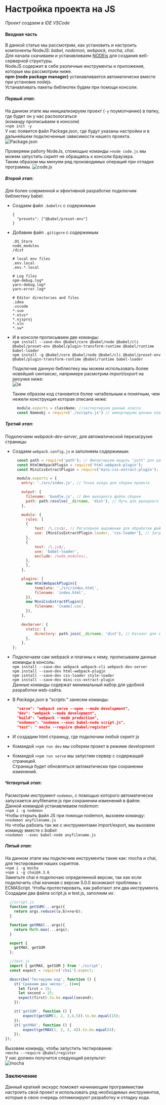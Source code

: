 # Настройка проекта на JS
_Проект создаем в IDE VSCode_
#### Вводная часть 
В данной статье мы рассмотрим, как установить и настроить компоненты NodeJS: _babel, nodemon, webpack, mocha, chai._<br>
Для начала скачиваем и устанавливаем [NODEjs](https://nodejs.org/en "nodejs home") для создания веб-серверной структуры.<br>
NodeJS содержит в себе различные инструменты и приложения, которые мы рассмотрим ниже.<br>
__npm (node package manager)__ устанавливается автоматически вместе при установке nodejs.<br>
Устанавливать пакеты библиотек будем при помощи консоли.<br>

##### Первый этап:
На данном этапе мы инициализируем проект (`-y` поумолчанию) в папку, где будет он у нас распологаться<br>(команду прописываем в консоли)<br>
`>npm init -y`<br>
У нас появится файл Package.json, где будут указаны настройки и в дальнейшем подключенные зависимости нашего проекта.<br>
![Package.json](https://github.com/NikitaVasil/setting_JS/blob/master/img/2024-02-05_22-03-42.png)

Проверяем работу NodeJs, спомощью команды `>node code.js` мы можем запустить скрипт не обращаясь к консоли браузера.<br>
Таким образом мы минуем ряд производимых операций при отладке программы.
![code.js](https://github.com/NikitaVasil/setting_JS/blob/master/img/2024-02-05_22-37-06.png)

##### Второй этап:
Для более соврменной и эфективной разработке подключим библиотеку babel:<br>
* Создаем файл `.babelrc` с содержимым
  ```
  {
    "presets": ["@babel/preset-env"]
  }
  ```
* Добавим файл `.gitigore` с содержимым
  ```
  .DS_Store
  node_modules
  /dist

  # local env files
  .env.local
  .env.*.local

  # Log files
  npm-debug.log*
  yarn-debug.log*
  yarn-error.log*
  
  # Editor directories and files
  .idea
  .vscode
  *.suo
  *.ntvs*
  *.njsproj
  *.sln
  *.sw*
  ```

* И в консоли прописываем две команды:<br>
  `npm install --save-dev @babel/core @babel/node @babel/cli @babel/preset-env @babel/plugin-transform-runtime @babel/runtime babel-loader`<br>
  `npm install -g @babel/core @babel/node @babel/cli @babel/preset-env @babel/plugin-transform-runtime @babel/runtime babel-loader`<br>

  Подключив данную библиотеку мы можем использовать более новейший синтаксис, напримере расмотрим _import/export_ на рисунке ниже:<br>
  ![ie](https://github.com/NikitaVasil/setting_JS/blob/master/img/2024-02-05_23-20-16.png)

  Таким образом код становится более читабельным и понятным, чем нежели конструкция которая описана ниже:<br>
  ```js
    module.exports = className; //экспортируем данные класса
    const Nameobj = require('./scripts.js') // импортируем данные класса
  ```

##### Третий этап:
Подключаем _webpack-dev-server_, для автоматической перезагрузке страницы:
* Создаем `webpack.config.js` и заполняем содержимым:<br>
  ```js
    const path = require('path'); // Импортируем модуль "path" для работы с путями файлов
    const HtmlWebpackPlugin = require('html-webpack-plugin');
    const MiniCssExtractPlugin = require('mini-css-extract-plugin');

    module.exports = {
      entry: './src/index.js', // Точка входа для сборки проекта

      output: {
        filename: 'bundle.js', // Имя выходного файла сборки
        path: path.resolve(__dirname, 'dist'), // Путь для выходного файла сборки
      },

      module: {
        rules: [
        {
            test: /\.css$/, // Регулярное выражение для обработки файлов с расширением .css
            use: [MiniCssExtractPlugin.loader, 'css-loader'], // Загрузчики, используемые для обработки CSS-файлов
        },
        {
            test: /\.js$/,
            use: 'babel-loader',
            exclude: /node_modules/,
        },
        ],
      },

      plugins: [
        new HtmlWebpackPlugin({
            template: './src/index.html',
            filename: 'index.html',
        }),
        new MiniCssExtractPlugin({
            filename: '[name].css',
        }),
      ],

      devServer: {
        static: {
            directory: path.join(__dirname, 'dist'), // Каталог для статики
        },
      },
  };
  ```

* Подключаем сам webpack и плагины к нему, прописываем данные команды в консоль:<br>
  `npm install --save-dev webpack webpack-cli webpack-dev-server` <br>
  `npm install --save-dev html-webpack-plugin` <br>
  `npm isntall --save-dev css-loader style-loader` <br>
  `npm install --save-dev mini-css-extract-plugin` <br>
  Данные команды содержат минимальный набор для удобной разработки web-сайта.

* В _Package.json_ в _"scripts:"_ занесем команды:<br>
  ```json
    "serve": "webpack serve --open --mode development",
    "dev": "webpack --mode development",
    "build": "webpack --mode production",
    "nodemon": "nodemon --exec babel-node script.js",
    "test": " mocha --require @babel/register"
  ```

* И создадим html страницу, где подключим любой скрипт js<br>
* Командой `>npm run dev` мы соберем проект в режиме development <br>
* Командой `>npm run serve` мы запустим сервер с содержащей страницей.<br>
Страница будет обновляться автоматически при сохранении изменений.

##### Четвертый этап:
Расмотрим инструмент `nodemon`, с помощью которого автоматически запускается anyfilename.js при сохранении изменений в файле.<br>
Данной командой устанавливаем _nodemon_:<br>
`>npm i -g nodemon`<br>
Чтобы открыть файл JS при помощи nodemon, вызовем команду:<br>
`>nodemon anyfilename.js`<br>
Но чтобы рабоать так же с инструментами import/export, мы вызовем команду вместе с _babel_:<br>
`>nodemon --exec babel-node anyfilename.js`


##### Пятый этап:
На данном этапе мы подключим инструменты такие как: mocha и chai, для тестирования наших скриптов.<br>
`>npm i -g mocha`<br>
`>npm i -g chai@4.3.6`<br>
Заметьте chai я подключаю определенной версии, так как если подключить chai начиная с версии 5.0.0 возникают проблемы с ECMAScript.
Чтобы протестировать, как работают эти два инструмента. Создадим два файла script.js и test.js, заполним их: 
```js
  //script.js
  function getSUM(...args){
    return args.reduce((a,b)=>a+b);
  }

  function getMAX(...args){
    return Math.max(...args);
  }

  export {
    getMAX, getSUM
  };
```
```js
  //test.js
  import { getMAX, getSUM } from './script';
  const expect = require('chai').expect;

  describe('Тестируем код', function () {
    it('Сравним два числа:', ()=>{
      let first = 15;
      let second = 15;
      expect(first).to.be.equal(second);
    });

    it('getSUM', function () {
        expect(getSUM(1, 2, 3,4,5)).to.be.equal(15);
    });
    it('getMAX', function () {
        expect(getMAX(1, 2, 3, 4)).to.be.equal(4);
    });
});
```
Вызовем команду, чтобы запустить тестирование:<br>
`>mocha --require @babel/register`<br>
У нас должен получится следующий результат:<br>
![mocha](https://github.com/NikitaVasil/setting_JS/blob/master/img/2024-02-06_00-25-04.png)<br>

### Заключение
Данный краткий экскурс поможет начинающим программистам настроить свой проект и использовать ряд необходимых инструментов,
которые в свою очередь оптимизируют разработку и отладку кода.





  
